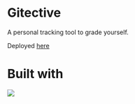 Gitective
===
A personal tracking tool to grade yourself.

Deployed [here](https://gitective.github.io/)

Built with
===
<img src="http://maingo.ml/logo/canvas?q=react,firebase"/>
